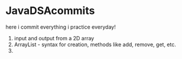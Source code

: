 # JavaDSAcommits
here i commit everything i practice everyday!
1. input and output from a 2D array
2. ArrayList - syntax for creation, methods like add, remove, get, etc.
3. 
